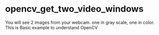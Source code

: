 # opencv_get_two_video_windows
You will see 2 images from your webcam. one in gray scale, one in color.
This is Basic example to understand OpenCV

